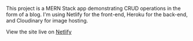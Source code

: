 This project is a MERN Stack app demonstrating CRUD operations in the form of a blog. I'm using Netlify for the front-end, Heroku for the back-end, and Cloudinary for image hosting.

View the site live on [Netlify](https://travelicious-blog-app.netlify.app)

